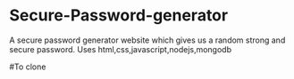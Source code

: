 # Secure-Password-generator
A secure password generator website which gives us a random strong and secure password.
Uses html,css,javascript,nodejs,mongodb

#To clone 

